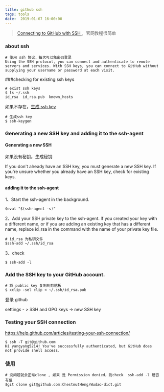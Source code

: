 ```yaml
---
title: github ssh 
tags: tools
date:  2019-01-07 16:00:00
---
```


> [Connecting to GitHub with SSH
](https://help.github.com/articles/connecting-to-github-with-ssh/)，官网教程很简单

### about ssh

```
# 使用 ssh 协议，每次可以免密码登录
Using the SSH protocol, you can connect and authenticate to remote servers and services. With SSH keys, you can connect to GitHub without supplying your username or password at each visit.
```

###checking for existing ssh keys

```shell
# exist ssh keys
$ ls ~/.ssh
id_rsa  id_rsa.pub  known_hosts
```

如果不存在，[生成 ssh key](https://help.github.com/articles/generating-a-new-ssh-key-and-adding-it-to-the-ssh-agent/)

```shell
# 生成ssh key
$ ssh-keygen
```

### Generating a new SSH key and adding it to the ssh-agent

#### Generating a new SSH

如果没有秘钥，生成秘钥

If you don't already have an SSH key, you must generate a new SSH key. If you're unsure whether you already have an SSH key, check for existing keys.


#### adding it to the ssh-agent

1、Start the ssh-agent in the background.

```shell
$eval "$(ssh-agent -s)"
```
2、Add your SSH private key to the ssh-agent. If you created your key with a different name, or if you are adding an existing key that has a different name, replace id_rsa in the command with the name of your private key file.

```shell
# id_rsa 为私钥文件
$ssh-add ~/.ssh/id_rsa
```

3、check
```shell
$ ssh-add -l 
```

### Add the SSH key to your GitHub account.

```shell
# 将 public key 复制到剪贴板
$ xclip -sel clip < ~/.ssh/id_rsa.pub 
```
登录 github 

settings - > SSH and GPG keys -> new SSH key 

###  Testing your SSH connection

https://help.github.com/articles/testing-your-ssh-connection/

```shell
$ ssh -T git@github.com
Hi yangyang5214! You've successfully authenticated, but GitHub does not provide shell access.
```
### 使用

```shell
# 没问题就会正常clone , 如果 是 Permission denied，则check  ssh-add -l 是否有值
$git clone git@github.com:ChestnutHeng/Wudao-dict.git
```